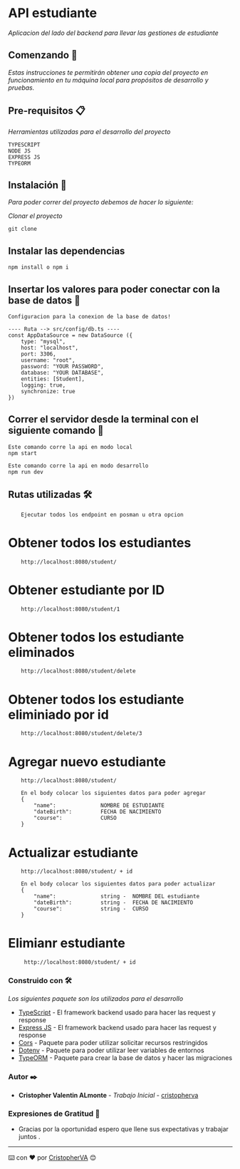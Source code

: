 # API estudiante

_Aplicacion del lado del backend para llevar las gestiones de estudiante_

## Comenzando 🚀

_Estas instrucciones te permitirán obtener una copia del proyecto en funcionamiento en tu máquina local para propósitos de desarrollo y pruebas._

## Pre-requisitos 📋

_Herramientas utilizadas para el desarrollo del proyecto_

```
TYPESCRIPT
NODE JS
EXPRESS JS
TYPEORM
```

## Instalación 🔧

_Para poder correr del proyecto debemos de hacer lo siguiente:_

_Clonar el proyecto_

```
git clone 
```

## Instalar las dependencias

```
npm install o npm i
```


## Insertar los valores para poder conectar con la base de datos 🔧

```
Configuracion para la conexion de la base de datos!

---- Ruta --> src/config/db.ts ----
const AppDataSource = new DataSource ({
    type: "mysql",
    host: "localhost",
    port: 3306,
    username: "root",
    password: "YOUR PASSWORD",
    database: "YOUR DATABASE",
    entities: [Student],
    logging: true,
    synchronize: true
})

```

## Correr el servidor desde la terminal con el siguiente comando 🔧

```
Este comando corre la api en modo local
npm start

Este comando corre la api en modo desarrollo
npm run dev

```


## Rutas utilizadas 🛠️

```
    Ejecutar todos los endpoint en posman u otra opcion
```
 
# Obtener todos los estudiantes

```
    http://localhost:8080/student/
```

# Obtener estudiante por ID

```
    http://localhost:8080/student/1
```

# Obtener todos los estudiante eliminados

```
    http://localhost:8080/student/delete
```

# Obtener todos los estudiante eliminiado por id

```
    http://localhost:8080/student/delete/3
```



# Agregar nuevo estudiante
```
    http://localhost:8080/student/

    En el body colocar los siguientes datos para poder agregar
    {
        "name":              NOMBRE DE ESTUDIANTE
        "dateBirth":         FECHA DE NACIMIENTO
        "course":            CURSO
    }   
```

# Actualizar estudiante

```
    http://localhost:8080/student/ + id

    En el body colocar los siguientes datos para poder actualizar
    {
        "name":              string -  NOMBRE DEL estudiante
        "dateBirth":         string -  FECHA DE NACIMIENTO
        "course":            string -  CURSO
    }
```

# Elimianr estudiante
```
     http://localhost:8080/student/ + id
```

### Construido con 🛠️

_Los siguientes paquete son los utilizados para el desarrollo_

* [TypeScript](https://expressjs.com/es/) - El framework backend usado para hacer las request y response
* [Express JS](https://expressjs.com/es/) - El framework backend usado para hacer las request y response
* [Cors](https://www.npmjs.com/package/cors) - Paquete para poder utilizar solicitar recursos restringidos
* [Dotenv](https://www.npmjs.com/package/dotenv) - Paquete para poder utilizar leer variables de entornos
* [TypeORM](https://www.npmjs.com/package/typeorm) - Paquete para crear la base de datos y hacer las migraciones


### Autor ✒️

* **Cristopher Valentin ALmonte** - *Trabajo Inicial* - [cristopherva](https://github.com/cristopherva)

### Expresiones de Gratitud 🎁

* Gracias por la oportunidad espero que llene sus expectativas y trabajar juntos .

---
⌨️ con ❤️ por [CristopherVA](https://github.com/cristopherva) 😊